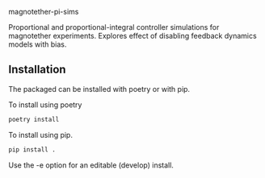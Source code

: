 magnotether-pi-sims

Proportional and proportional-integral controller simulations for magnotether
experiments. Explores effect of disabling feedback dynamics models with bias. 


## Installation
The packaged can be installed with poetry or with pip. 

To install using poetry 
```bash
poetry install
```

To install using pip. 
```bash
pip install .
```
Use the -e option for an editable (develop) install. 
